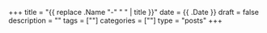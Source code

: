 +++
title = "{{ replace .Name "-" " " | title }}"
date = {{ .Date }}
draft = false
description = ""
tags = [""]
categories = [""]
type = "posts"
+++